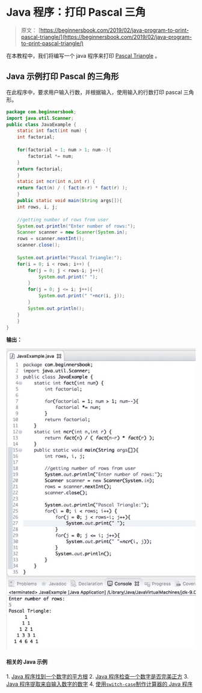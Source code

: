 # Java 程序：打印 Pascal 三角

> 原文： [https://beginnersbook.com/2019/02/java-program-to-print-pascal-triangle/](https://beginnersbook.com/2019/02/java-program-to-print-pascal-triangle/)

在本教程中，我们将编写一个 java 程序来打印 [Pascal Triangle](https://en.wikipedia.org/wiki/Pascal's_triangle) 。

## Java 示例打印 Pascal 的三角形

在此程序中，要求用户输入行数，并根据输入，使用输入的行数打印 pascal 三角形。

```java
package com.beginnersbook;
import java.util.Scanner;
public class JavaExample {
    static int fact(int num) {
	int factorial;

	for(factorial = 1; num > 1; num--){
		factorial *= num;
	}
	return factorial;
    }
    static int ncr(int n,int r) {
	return fact(n) / ( fact(n-r) * fact(r) );
    }
    public static void main(String args[]){
	int rows, i, j;

	//getting number of rows from user
	System.out.println("Enter number of rows:");
	Scanner scanner = new Scanner(System.in);
	rows = scanner.nextInt();
	scanner.close();

	System.out.println("Pascal Triangle:");
	for(i = 0; i < rows; i++) {
		for(j = 0; j < rows-i; j++){
			System.out.print(" ");
		}
		for(j = 0; j <= i; j++){
			System.out.print(" "+ncr(i, j));
		}
		System.out.println();
 	}
    }
}

```

**输出：**

![Java Program to print Pascal Triangle](img/97fa18fac4a80ab2d2a8a36905256cb7.jpg)

#### 相关的 Java 示例

1\. [Java 程序找到一个数字的平方根](https://beginnersbook.com/2019/02/java-program-to-find-square-root-of-a-number-without-sqrt/)
2\. [Java 程序检查一个数字是否完美正方](https://beginnersbook.com/2019/02/java-program-to-check-if-given-number-is-perfect-square/)
3\. [Java 程序提取来自输入数字的数字](https://beginnersbook.com/2019/02/java-program-to-break-integer-into-digits/)
4\. [使用`switch-case`制作计算器的 Java 程序](https://beginnersbook.com/2017/09/java-program-to-make-a-calculator-using-switch-case/)